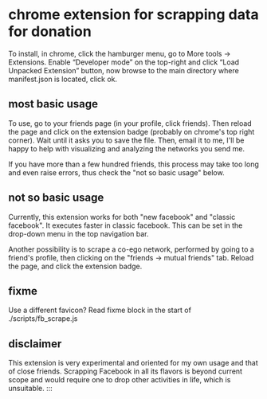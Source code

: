 # chrome extension for scrapping data for donation
To install, in chrome, click the hamburger menu, go to More tools -> Extensions. Enable “Developer mode” on the top-right and click “Load Unpacked Extension” button, now browse to the main directory where manifest.json is located, click ok.

## most basic usage
To use, go to your friends page (in your profile, click friends).
Then reload the page and click on the extension badge (probably on chrome's top right corner). Wait until it asks you to save the file. Then, email it to me, I'll be happy to help with visualizing and analyzing the networks you send me.

If you have more than a few hundred friends, this process may take too long and even raise errors, thus check the "not so basic usage" below.

## not so basic usage
Currently, this extension works for both "new facebook" and "classic facebook".
It executes faster in classic facebook.
This can be set in the drop-down menu in the top navigation bar.

Another possibility is to scrape a co-ego network, performed by going to a friend's
profile, then clicking on the "friends -> mutual friends" tab.
Reload the page, and click the extension badge.

## fixme
Use a different favicon?
Read fixme block in the start of ./scripts/fb\_scrape.js

## disclaimer
This extension is very experimental and oriented for my own usage and that of close friends.
Scrapping Facebook in all its flavors is beyond current scope and would require one to drop other activities in life, which is unsuitable.
:::
